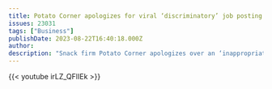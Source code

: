 ```yaml
---
title: Potato Corner apologizes for viral ‘discriminatory’ job posting
issues: 23031
tags: ["Business"]
publishDate: 2023-08-22T16:40:18.000Z
author: 
description: "Snack firm Potato Corner apologizes over an ‘inappropriate job posting’ that went viral over the weekend saying it does not support or condone discriminatory hiring."
---
```



{{< youtube irLZ_QFlIEk >}}